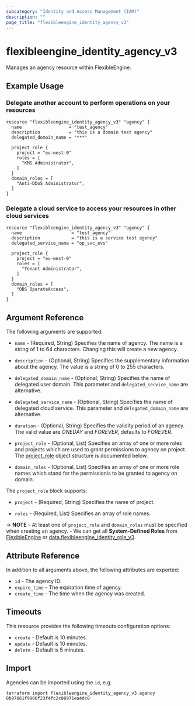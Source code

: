 ```yaml
---
subcategory: "Identity and Access Management (IAM)"
description: ""
page_title: "flexibleengine_identity_agency_v3"
---
```


# flexibleengine_identity_agency_v3

Manages an agency resource within FlexibleEngine.

## Example Usage

### Delegate another account to perform operations on your resources

```hcl
resource "flexibleengine_identity_agency_v3" "agency" {
  name                  = "test_agency"
  description           = "this is a domain test agency"
  delegated_domain_name = "***"

  project_role {
    project = "eu-west-0"
    roles = [
      "KMS Administrator",
    ]
  }
  domain_roles = [
    "Anti-DDoS Administrator",
  ]
}
```

### Delegate a cloud service to access your resources in other cloud services

```hcl
resource "flexibleengine_identity_agency_v3" "agency" {
  name                   = "test_agency"
  description            = "this is a service test agency"
  delegated_service_name = "op_svc_evs"

  project_role {
    project = "eu-west-0"
    roles = [
      "Tenant Administrator",
    ]
  }
  domain_roles = [
    "OBS OperateAccess",
  ]
}
```

## Argument Reference

The following arguments are supported:

* `name` - (Required, String) Specifies the name of agency. The name is a string of 1 to 64 characters.
    Changing this will create a new agency.

* `description` - (Optional, String) Specifies the supplementary information about the agency.
    The value is a string of 0 to 255 characters.

* `delegated_domain_name` - (Optional, String) Specifies the name of delegated user domain.
    This parameter and `delegated_service_name` are alternative.

* `delegated_service_name` - (Optional, String) Specifies the name of delegated cloud service.
    This parameter and `delegated_domain_name` are alternative.

* `duration` - (Optional, String) Specifies the validity period of an agency.
    The valid value are *ONEDAY* and *FOREVER*, defaults to *FOREVER*.

* `project_role` - (Optional, List) Specifies an array of one or more roles and projects which are used to grant
    permissions to agency on project. The [project_role](#identity_project_role) object structure is documented below.

* `domain_roles` - (Optional, List) Specifies an array of one or more role names which stand for the permissionis to
    be granted to agency on domain.

<a name="identity_project_role"></a>
The `project_role` block supports:

* `project` - (Required, String) Specifies the name of project.

* `roles` - (Required, List) Specifies an array of role names.

-> **NOTE**
    - At least one of `project_role` and `domain_roles` must be specified when creating an agency.
    - We can get all **System-Defined Roles** from
[FlexibleEngine](https://docs.prod-cloud-ocb.orange-business.com/permissions/index.html) or
[data.flexibleengine_identity_role_v3](https://registry.terraform.io/providers/FlexibleEngineCloud/flexibleengine/latest/docs/data-sources/identity_role_v3).

## Attribute Reference

In addition to all arguments above, the following attributes are exported:

* `id` - The agency ID.
* `expire_time` - The expiration time of agency.
* `create_time` - The time when the agency was created.

## Timeouts

This resource provides the following timeouts configuration options:

* `create` - Default is 10 minutes.
* `update` - Default is 10 minutes.
* `delete` - Default is 5 minutes.

## Import

Agencies can be imported using the `id`, e.g.

```shell
terraform import flexibleengine_identity_agency_v3.agency 0b97661f9900f23f4fc2c00971ea4dc0
```
